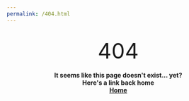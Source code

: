 ```yaml
---
permalink: /404.html
---
```

<p align="center">
  <br>
  <font size=20>404</font>
  <br>
  <br>
  <b> It seems like this page doesn't exist... yet?<b><br>
  <b>Here's a link back home</b><br>
  <a href="https://leveloneadventure.me/">Home</a>
  
</p>

